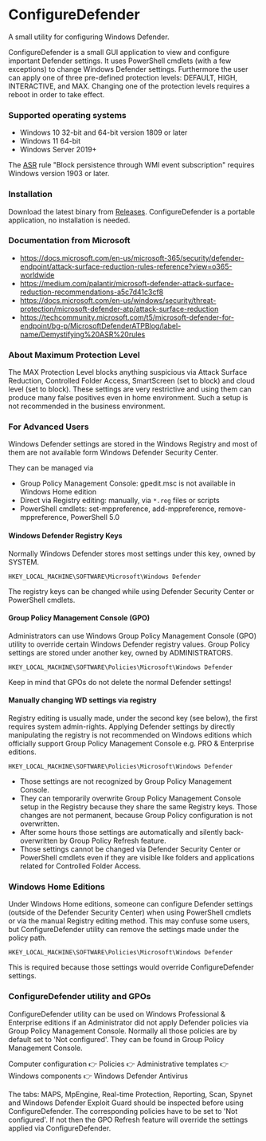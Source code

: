 # ConfigureDefender

A small utility for configuring Windows Defender.

ConfigureDefender is a small GUI application to view and configure important Defender settings.
It uses PowerShell cmdlets (with a few exceptions) to change Windows Defender settings.
Furthermore the user can apply one of three pre-defined protection levels: DEFAULT, HIGH, INTERACTIVE, and MAX.
Changing one of the protection levels requires a reboot in order to take effect.

### Supported operating systems

- Windows 10 32-bit and 64-bit version 1809 or later
- Windows 11 64-bit
- Windows Server 2019+

The [ASR](https://docs.microsoft.com/en-us/microsoft-365/security/defender-endpoint/attack-surface-reduction-rules-reference?view=o365-worldwide)
rule "Block persistence through WMI event subscription" requires Windows version 1903 or later.

### Installation

Download the latest binary from [Releases](https://github.com/szepeviktor/ConfigureDefender/releases).
ConfigureDefender is a portable application, no installation is needed.

### Documentation from Microsoft

- https://docs.microsoft.com/en-us/microsoft-365/security/defender-endpoint/attack-surface-reduction-rules-reference?view=o365-worldwide
- https://medium.com/palantir/microsoft-defender-attack-surface-reduction-recommendations-a5c7d41c3cf8
- https://docs.microsoft.com/en-us/windows/security/threat-protection/microsoft-defender-atp/attack-surface-reduction
- https://techcommunity.microsoft.com/t5/microsoft-defender-for-endpoint/bg-p/MicrosoftDefenderATPBlog/label-name/Demystifying%20ASR%20rules

### About Maximum Protection Level

The MAX Protection Level blocks anything suspicious
via Attack Surface Reduction, Controlled Folder Access, SmartScreen (set to block)
and cloud level (set to block).
These settings are very restrictive and using them can produce many false positives
even in home environment.
Such a setup is not recommended in the business environment.
 
### For Advanced Users

Windows Defender settings are stored in the Windows Registry
and most of them are not available form Windows Defender Security Center.

They can be managed via

- Group Policy Management Console: gpedit.msc is not available in Windows Home edition
- Direct via Registry editing: manually, via `*.reg` files or scripts
- PowerShell cmdlets: set-mppreference, add-mppreference, remove-mppreference, PowerShell 5.0
 
#### Windows Defender Registry Keys

Normally Windows Defender stores most settings under this key, owned by SYSTEM.

`HKEY_LOCAL_MACHINE\SOFTWARE\Microsoft\Windows Defender`

The registry keys can be changed while using Defender Security Center or PowerShell cmdlets.

#### Group Policy Management Console (GPO)

Administrators can use Windows Group Policy Management Console (GPO) utility
to override certain Windows Defender registry values.
Group Policy settings are stored under another key, owned by ADMINISTRATORS.

`HKEY_LOCAL_MACHINE\SOFTWARE\Policies\Microsoft\Windows Defender`

Keep in mind that GPOs do not delete the normal Defender settings!

#### Manually changing WD settings via registry 

Registry editing is usually made, under the second key (see below), the first requires system admin-rights. 
Applying Defender settings by directly manipulating the registry
is not recommended on Windows editions which officially support
Group Policy Management Console e.g. PRO & Enterprise editions.

`HKEY_LOCAL_MACHINE\SOFTWARE\Policies\Microsoft\Windows Defender`

- Those settings are not recognized by Group Policy Management Console.
- They can temporarily overwrite Group Policy Management Console setup in the Registry
  because they share the same Registry keys.
  Those changes are not permanent, because Group Policy configuration is not overwritten. 
- After some hours those settings are automatically and silently
  back-overwritten by Group Policy Refresh feature. 
- Those settings cannot be changed via Defender Security Center or PowerShell cmdlets
  even if they are visible like folders and applications related for Controlled Folder Access.
 
### Windows Home Editions

Under Windows Home editions, someone can configure Defender settings
(outside of the Defender Security Center)
when using PowerShell cmdlets or via the manual Registry editing method.
This may confuse some users, but ConfigureDefender utility can remove the settings made under the policy path.

`HKEY_LOCAL_MACHINE\SOFTWARE\Policies\Microsoft\Windows Defender`

This is required because those settings would override ConfigureDefender settings.

### ConfigureDefender utility and GPOs

ConfigureDefender utility can be used on Windows Professional & Enterprise editions
if an Administrator did not apply Defender policies via Group Policy Management Console.
Normally all those policies are by default set to 'Not configured'.
They can be found in Group Policy Management Console.

Computer configuration 👉 Policies 👉 Administrative templates 👉 Windows components 👉 Windows Defender Antivirus
 
The tabs: MAPS, MpEngine, Real-time Protection, Reporting, Scan, Spynet and Windows Defender Exploit Guard
should be inspected before using ConfigureDefender.
The corresponding policies have to be set to 'Not configured'.
If not then the GPO Refresh feature will override the settings applied via ConfigureDefender.
